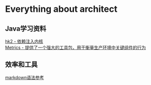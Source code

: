 
# Everything about architect

## Java学习资料
[hk2 - 依赖注入内核](https://javaee.github.io/hk2/)  
[Metrics - 提供了一个强大的工具包，用于衡量生产环境中关键组件的行为](https://metrics.dropwizard.io/4.0.0/index.html)


## 效率和工具
[markdown语法参考]()




